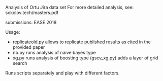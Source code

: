 Analysis of Ortu Jira data set
For more detailed analysis, see: sokolov.tech/masters.pdf

submissions: EASE 2018

Usage:
- replicateold.py allows to replicate published results as cited in the provided paper
- nb.py runs analysis of naive bayes type
- xg.py runs analysis of boosting type (gscv_xg.py) adds a layer of grid search

Runs scripts separately and play with different factors.

